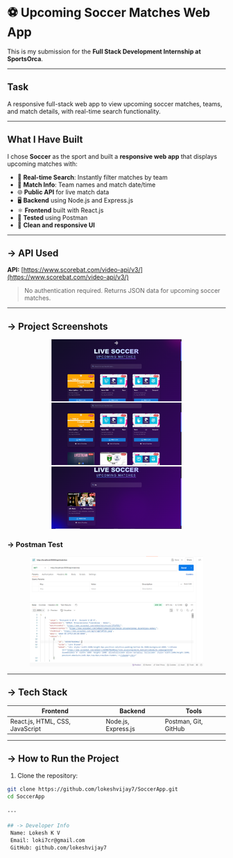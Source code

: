 # ⚽ Upcoming Soccer Matches Web App

This is my submission for the **Full Stack Development Internship at SportsOrca**.

---

## Task

A responsive full-stack web app to view upcoming soccer matches, teams, and match details, with real-time search functionality.

---

## What I Have Built

I chose **Soccer** as the sport and built a **responsive web app** that displays upcoming matches with:

- 🧠 **Real-time Search**: Instantly filter matches by team
- 🧾 **Match Info**: Team names and match date/time
- 🌐 **Public API** for live match data
- 🖥️ **Backend** using Node.js and Express.js
- ⚛️ **Frontend** built with React.js
- 🧪 **Tested** using Postman
- 📸 **Clean and responsive UI**

---

## -> API Used

**API:** [https://www.scorebat.com/video-api/v3/](https://www.scorebat.com/video-api/v3/)

> No authentication required. Returns JSON data for upcoming soccer matches.

---

## -> Project Screenshots

<p align="center"> <img src="screenshots/output-1.png" alt="UI Output 1" width="300"/> <img src="screenshots/output-2.png" alt="UI Output 2" width="300"/> <img src="screenshots/output-3.png" alt="UI Output 3" width="300"/> </p>


### -> Postman Test
<p align="center"> <img src="postman/test-1.png" alt="Postman Test" width="400"/> </p>

---

## -> Tech Stack

| Frontend           | Backend             | Tools               |
|--------------------|---------------------|---------------------|
| React.js, HTML, CSS, JavaScript | Node.js, Express.js  | Postman, Git, GitHub |

---

## -> How to Run the Project

1. Clone the repository:
```bash
git clone https://github.com/lokeshvijay7/SoccerApp.git
cd SoccerApp

---

## -> Developer Info
 Name: Lokesh K V
 Email: loki7cr@gmail.com
 GitHub: github.com/lokeshvijay7
